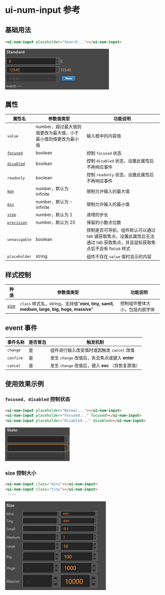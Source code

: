 # ui-num-input 参考

## 基础用法

```html
<ui-num-input placeholder="Search..."></ui-num-input>
```
    
![img](ui-kit/ui-num-input.gif)

## 属性
属性名  | 参数值类型 | 功能说明
------|--------------|-------------  
`value`| number，超过最大值则值更改为最大值，小于最小值则值更改为最小值| 输入框中的内容值
[`focused`](#`focused,-disabled`-控制状态)| boolean | 控制 `focused` 状态 
[`disabled`](#`focused,-disabled`-控制状态)| boolean | 控制 `disabled` 状态，设置此属性后不再响应事件
`readonly`| boolean | 控制 `readonly` 状态，设置此属性后不再响应事件
[`max`](#max)| number，默认为 infinite| 限制允许输入的最大值
[`min`](#min)| number，默认为 -infinite| 限制允许输入的最小值
[`step`](#step)| number，默认为 1| 递增的步长
[`precision`](#min)| number，默认为 20| 保留的小数点位数
`unnavigable`| boolean | 控制是否可导航，组件默认可以通过 tab 键获取焦点，设置此属性后无法通过 tab 获取焦点，并且鼠标获取焦点后不会有 focus 样式
`placeholder`| string | 组件不存在 `value` 值时显示的内容

## 样式控制
种类              | 参数值类型 | 功能说明
----------------|-----------|-------------
[size](#size-控制大小)      | `class` 样式名，string，支持值"**mini, tiny, samll, medium, large, big, huge, massive**" | 控制组件整体大小，包括内部字体

## event 事件
事件名称|是否冒泡|触发机制
-------|-------|--------
`change` |是|组件进行输入改变值时或因触发 `cancel` 改值
`confirm` |是|发生 `change` 改值后，失去焦点或键入 **enter**
`cancel` |是|发生 `change` 改值后，键入 **esc** （将恢复原值）

## 使用效果示例

### `focused, disabled` 控制状态
```html
<ui-num-input placeholder="Normal..."></ui-num-input>
<ui-num-input placeholder="Focused..." focused></ui-num-input>
<ui-num-input placeholder="Disabled..." disabled></ui-num-input>
```
![img](ui-kit/ui-num-input-state.png)

### size 控制大小
```html
<ui-num-input class="mini"></ui-num-input>
<ui-num-input class="tiny"></ui-num-input>
 ····
```
![img](ui-kit/ui-num-input-size.png)